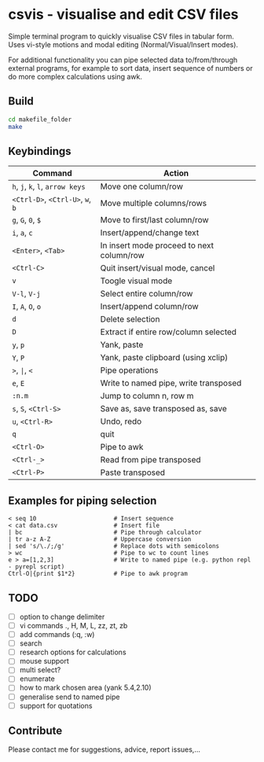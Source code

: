 # csvis - visualise and edit CSV files

Simple terminal program to quickly visualise CSV files in tabular form.  
Uses vi-style motions and modal editing (Normal/Visual/Insert modes).

For additional functionality you can pipe selected data to/from/through
external programs, for example to sort data, insert sequence of numbers or
do more complex calculations using awk.

## Build
```sh
cd makefile_folder
make
```

## Keybindings
| Command                           | Action                                     |
|-----------------------------------|--------------------------------------------|
| `h`, `j`, `k`, `l`, `arrow keys`  | Move one column/row                        |
| `<Ctrl-D>`, `<Ctrl-U>`, `w`, `b`  | Move multiple columns/rows                 |
| `g`, `G`, `0`, `$`                | Move to first/last column/row              |
| `i`, `a`, `c`                     | Insert/append/change text                  |
| `<Enter>`, `<Tab>`                | In insert mode proceed to next column/row  |
| `<Ctrl-C>`                        | Quit insert/visual mode, cancel            |
| `v`                               | Toogle visual mode                         |
| `V-l`, `V-j`                      | Select entire column/row                   |
| `I`, `A`, `O`, `o`                | Insert/append column/row                   |
| `d`                               | Delete selection                           |
| `D`                               | Extract if entire row/column selected      |
| `y`, `p`                          | Yank, paste                                |
| `Y`, `P`                          | Yank, paste clipboard (using xclip)        |
| `>`, `\|`, `<`                    | Pipe operations                            |
| `e`, `E`                          | Write to named pipe, write transposed      |
| `:n.m`                            | Jump to column n, row m                    |
| `s`, `S`, `<Ctrl-S>`              | Save as, save transposed as, save          |
| `u`, `<Ctrl-R>`                   | Undo, redo                                 |
| `q`                               | quit                                       |
| `<Ctrl-O>`                        | Pipe to awk                                |
| `<Ctrl-_>`                        | Read from pipe transposed                  |
| `<Ctrl-P>`                        | Paste transposed                           |
    
## Examples for piping selection
```
< seq 10                      # Insert sequence
< cat data.csv                # Insert file
| bc                          # Pipe through calculator
| tr a-z A-Z                  # Uppercase conversion
| sed 's/\./;/g'              # Replace dots with semicolons
> wc                          # Pipe to wc to count lines
e > a=[1,2,3]                 # Write to named pipe (e.g. python repl - pyrepl script)
Ctrl-O|{print $1*2}           # Pipe to awk program
```

## TODO
- [ ] option to change delimiter
- [ ] vi commands ., H, M, L, zz, zt, zb
- [ ] add commands (:q, :w)
- [ ] search
- [ ] research options for calculations
- [ ] mouse support
- [ ] multi select?
- [ ] enumerate
- [ ] how to mark chosen area (yank 5.4,2.10)
- [ ] generalise send to named pipe
- [ ] support for quotations

## Contribute
Please contact me for suggestions, advice, report issues,...
